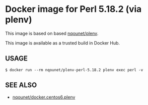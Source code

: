 # Docker image for Perl 5.18.2 (via plenv)

This image is based on based [nqounet/plenv](https://hub.docker.com/r/nqounet/plenv/).

This image is available as a trusted build in Docker Hub.

## USAGE

```
$ docker run --rm nqounet/plenv-perl-5.18.2 plenv exec perl -v
```

## SEE ALSO
- [nqounet/docker.centos6.plenv](https://github.com/nqounet/docker.centos6.plenv)
